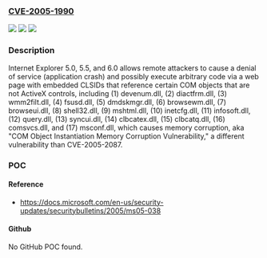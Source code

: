 ### [CVE-2005-1990](https://cve.mitre.org/cgi-bin/cvename.cgi?name=CVE-2005-1990)
![](https://img.shields.io/static/v1?label=Product&message=n%2Fa&color=blue)
![](https://img.shields.io/static/v1?label=Version&message=n%2Fa&color=blue)
![](https://img.shields.io/static/v1?label=Vulnerability&message=n%2Fa&color=brighgreen)

### Description

Internet Explorer 5.0, 5.5, and 6.0 allows remote attackers to cause a denial of service (application crash) and possibly execute arbitrary code via a web page with embedded CLSIDs that reference certain COM objects that are not ActiveX controls, including (1) devenum.dll, (2) diactfrm.dll, (3) wmm2filt.dll, (4) fsusd.dll, (5) dmdskmgr.dll, (6) browsewm.dll, (7) browseui.dll, (8) shell32.dll, (9) mshtml.dll, (10) inetcfg.dll, (11) infosoft.dll, (12) query.dll, (13) syncui.dll, (14) clbcatex.dll, (15) clbcatq.dll, (16) comsvcs.dll, and (17) msconf.dll, which causes memory corruption, aka "COM Object Instantiation Memory Corruption Vulnerability," a different vulnerability than CVE-2005-2087.

### POC

#### Reference
- https://docs.microsoft.com/en-us/security-updates/securitybulletins/2005/ms05-038

#### Github
No GitHub POC found.

